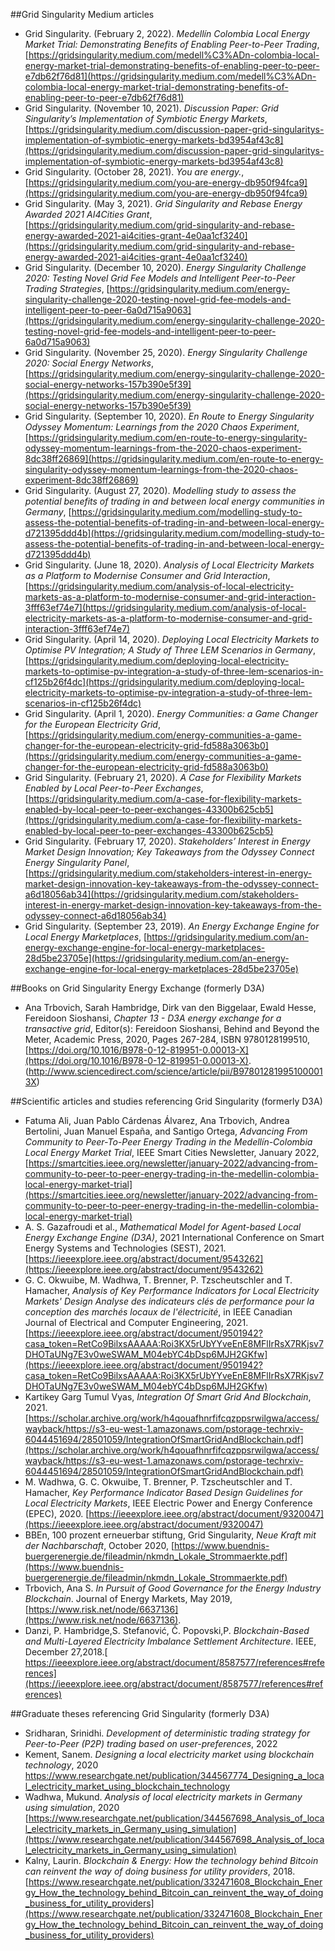 ##Grid Singularity Medium articles
*   Grid Singularity. (February 2, 2022). _Medellín Colombia Local Energy Market Trial: Demonstrating Benefits of Enabling Peer-to-Peer Trading_, [https://gridsingularity.medium.com/medell%C3%ADn-colombia-local-energy-market-trial-demonstrating-benefits-of-enabling-peer-to-peer-e7db62f76d81](https://gridsingularity.medium.com/medell%C3%ADn-colombia-local-energy-market-trial-demonstrating-benefits-of-enabling-peer-to-peer-e7db62f76d81)
*   Grid Singularity. (November 10, 2021). _Discussion Paper: Grid Singularity’s Implementation of Symbiotic Energy Markets_, [https://gridsingularity.medium.com/discussion-paper-grid-singularitys-implementation-of-symbiotic-energy-markets-bd3954af43c8](https://gridsingularity.medium.com/discussion-paper-grid-singularitys-implementation-of-symbiotic-energy-markets-bd3954af43c8)
*   Grid Singularity. (October 28, 2021). _You are energy._, [https://gridsingularity.medium.com/you-are-energy-db950f94fca9](https://gridsingularity.medium.com/you-are-energy-db950f94fca9)
*   Grid Singularity. (May 3, 2021). _Grid Singularity and Rebase Energy Awarded 2021 AI4Cities Grant_, [https://gridsingularity.medium.com/grid-singularity-and-rebase-energy-awarded-2021-ai4cities-grant-4e0aa1cf3240](https://gridsingularity.medium.com/grid-singularity-and-rebase-energy-awarded-2021-ai4cities-grant-4e0aa1cf3240)
*   Grid Singularity. (December 10, 2020). _Energy Singularity Challenge 2020: Testing Novel Grid Fee Models and Intelligent Peer-to-Peer Trading Strategies_, [https://gridsingularity.medium.com/energy-singularity-challenge-2020-testing-novel-grid-fee-models-and-intelligent-peer-to-peer-6a0d715a9063](https://gridsingularity.medium.com/energy-singularity-challenge-2020-testing-novel-grid-fee-models-and-intelligent-peer-to-peer-6a0d715a9063)
*   Grid Singularity. (November 25, 2020). _Energy Singularity Challenge 2020: Social Energy Networks_, [https://gridsingularity.medium.com/energy-singularity-challenge-2020-social-energy-networks-157b390e5f39](https://gridsingularity.medium.com/energy-singularity-challenge-2020-social-energy-networks-157b390e5f39)
*   Grid Singularity. (September 10, 2020). _En Route to Energy Singularity Odyssey Momentum: Learnings from the 2020 Chaos Experiment_, [https://gridsingularity.medium.com/en-route-to-energy-singularity-odyssey-momentum-learnings-from-the-2020-chaos-experiment-8dc38ff26869](https://gridsingularity.medium.com/en-route-to-energy-singularity-odyssey-momentum-learnings-from-the-2020-chaos-experiment-8dc38ff26869)
*   Grid Singularity. (August 27, 2020). _Modelling study to assess the potential benefits of trading in and between local energy communities in Germany_, [https://gridsingularity.medium.com/modelling-study-to-assess-the-potential-benefits-of-trading-in-and-between-local-energy-d721395ddd4b](https://gridsingularity.medium.com/modelling-study-to-assess-the-potential-benefits-of-trading-in-and-between-local-energy-d721395ddd4b)
*   Grid Singularity. (June 18, 2020). _Analysis of Local Electricity Markets as a Platform to Modernise Consumer and Grid Interaction_, [https://gridsingularity.medium.com/analysis-of-local-electricity-markets-as-a-platform-to-modernise-consumer-and-grid-interaction-3fff63ef74e7](https://gridsingularity.medium.com/analysis-of-local-electricity-markets-as-a-platform-to-modernise-consumer-and-grid-interaction-3fff63ef74e7)
*   Grid Singularity. (April 14, 2020). _Deploying Local Electricity Markets to Optimise PV Integration; A Study of Three LEM Scenarios in Germany_, [https://gridsingularity.medium.com/deploying-local-electricity-markets-to-optimise-pv-integration-a-study-of-three-lem-scenarios-in-cf125b26f4dc](https://gridsingularity.medium.com/deploying-local-electricity-markets-to-optimise-pv-integration-a-study-of-three-lem-scenarios-in-cf125b26f4dc)
*   Grid Singularity. (April 1, 2020). _Energy Communities: a Game Changer for the European Electricity Grid_, [https://gridsingularity.medium.com/energy-communities-a-game-changer-for-the-european-electricity-grid-fd588a3063b0](https://gridsingularity.medium.com/energy-communities-a-game-changer-for-the-european-electricity-grid-fd588a3063b0)
*   Grid Singularity. (February 21, 2020). _A Case for Flexibility Markets Enabled by Local Peer-to-Peer Exchanges_, [https://gridsingularity.medium.com/a-case-for-flexibility-markets-enabled-by-local-peer-to-peer-exchanges-43300b625cb5](https://gridsingularity.medium.com/a-case-for-flexibility-markets-enabled-by-local-peer-to-peer-exchanges-43300b625cb5)
*   Grid Singularity. (February 17, 2020). _Stakeholders’ Interest in Energy Market Design Innovation; Key Takeaways from the Odyssey Connect Energy Singularity Panel_, [https://gridsingularity.medium.com/stakeholders-interest-in-energy-market-design-innovation-key-takeaways-from-the-odyssey-connect-a6d18056ab34](https://gridsingularity.medium.com/stakeholders-interest-in-energy-market-design-innovation-key-takeaways-from-the-odyssey-connect-a6d18056ab34)
*   Grid Singularity. (September 23, 2019). _An Energy Exchange Engine for Local Energy Marketplaces_, [https://gridsingularity.medium.com/an-energy-exchange-engine-for-local-energy-marketplaces-28d5be23705e](https://gridsingularity.medium.com/an-energy-exchange-engine-for-local-energy-marketplaces-28d5be23705e)


##Books on Grid Singularity Energy Exchange (formerly D3A)

*   Ana Trbovich, Sarah Hambridge, Dirk van den Biggelaar, Ewald Hesse, Fereidoon Sioshansi, _Chapter 13 - D3A energy exchange for a transactive grid_, Editor(s): Fereidoon Sioshansi, Behind and Beyond the Meter, Academic Press, 2020, Pages 267-284, ISBN 9780128199510, [https://doi.org/10.1016/B978-0-12-819951-0.00013-X](https://doi.org/10.1016/B978-0-12-819951-0.00013-X). (http://www.sciencedirect.com/science/article/pii/B978012819951000013X)

##Scientific articles and studies referencing Grid Singularity (formerly D3A)
*   Fatuma Ali, Juan Pablo Cárdenas Álvarez, Ana Trbovich, Andrea Bertolini, Juan Manuel España, and Santigo Ortega, _Advancing From Community to Peer-To-Peer Energy Trading in the Medellín-Colombia Local Energy Market Trial_, IEEE Smart Cities Newsletter, January 2022, [https://smartcities.ieee.org/newsletter/january-2022/advancing-from-community-to-peer-to-peer-energy-trading-in-the-medellin-colombia-local-energy-market-trial](https://smartcities.ieee.org/newsletter/january-2022/advancing-from-community-to-peer-to-peer-energy-trading-in-the-medellin-colombia-local-energy-market-trial)
*   A. S. Gazafroudi et al., _Mathematical Model for Agent-based Local Energy Exchange Engine (D3A)_, 2021 International Conference on Smart Energy Systems and Technologies (SEST), 2021. [https://ieeexplore.ieee.org/abstract/document/9543262](https://ieeexplore.ieee.org/abstract/document/9543262)
*   G. C. Okwuibe, M. Wadhwa, T. Brenner, P. Tzscheutschler and T. Hamacher, _Analysis of Key Performance Indicators for Local Electricity Markets' Design Analyse des indicateurs clés de performance pour la conception des marchés locaux de l'électricité_, in IEEE Canadian Journal of Electrical and Computer Engineering, 2021.[https://ieeexplore.ieee.org/abstract/document/9501942?casa_token=RetCo9BilxsAAAAA:Roi3KX5rUbYYveEnE8MFlIrRsX7RKjsv7DHOTaUNg7E3v0weSWAM_M04ebYC4bDsp6MJH2GKfw](https://ieeexplore.ieee.org/abstract/document/9501942?casa_token=RetCo9BilxsAAAAA:Roi3KX5rUbYYveEnE8MFlIrRsX7RKjsv7DHOTaUNg7E3v0weSWAM_M04ebYC4bDsp6MJH2GKfw)
*   Kartikey Garg Tumul Vyas, _Integration Of Smart Grid And Blockchain_, 2021. [https://scholar.archive.org/work/h4qouafhnrfifcqzppsrwilgwa/access/wayback/https://s3-eu-west-1.amazonaws.com/pstorage-techrxiv-6044451694/28501059/IntegrationOfSmartGridAndBlockchain.pdf](https://scholar.archive.org/work/h4qouafhnrfifcqzppsrwilgwa/access/wayback/https://s3-eu-west-1.amazonaws.com/pstorage-techrxiv-6044451694/28501059/IntegrationOfSmartGridAndBlockchain.pdf)
*   M. Wadhwa, G. C. Okwuibe, T. Brenner, P. Tzscheutschler and T. Hamacher, _Key Performance Indicator Based Design Guidelines for Local Electricity Markets_, IEEE Electric Power and Energy Conference (EPEC),  2020. [https://ieeexplore.ieee.org/abstract/document/9320047](https://ieeexplore.ieee.org/abstract/document/9320047)
*   BBEn, 100 prozent erneuerbar stiftung, Grid Singularity, _Neue Kraft mit der Nachbarschaft_, October 2020, [https://www.buendnis-buergerenergie.de/fileadmin/nkmdn_Lokale_Strommaerkte.pdf](https://www.buendnis-buergerenergie.de/fileadmin/nkmdn_Lokale_Strommaerkte.pdf)
*   Trbovich, Ana S. _In Pursuit of Good Governance for the Energy Industry Blockchain_. Journal of Energy Markets, May 2019, [https://www.risk.net/node/6637136](https://www.risk.net/node/6637136).
*   Danzi, P. Hambridge,S. Stefanović, Č. Popovski,P.  _Blockchain-Based and Multi-Layered Electricity Imbalance Settlement Architecture_. IEEE, December 27,2018.[ https://ieeexplore.ieee.org/abstract/document/8587577/references#references](https://ieeexplore.ieee.org/abstract/document/8587577/references#references)


##Graduate theses referencing Grid Singularity (formerly D3A)
*   Sridharan, Srinidhi.  _Development of deterministic trading strategy for Peer-to-Peer (P2P) trading based on user-preferences_, 2022
*   Kement, Sanem.  _Designing a local electricity market using blockchain technology_, 2020 [https://www.researchgate.net/publication/344567774_Designing_a_local_electricity_market_using_blockchain_technology ](https://www.researchgate.net/publication/344567774_Designing_a_local_electricity_market_using_blockchain_technology)
*   Wadhwa, Mukund. _Analysis of local electricity markets in Germany using simulation_, 2020 [https://www.researchgate.net/publication/344567698_Analysis_of_local_electricity_markets_in_Germany_using_simulation](https://www.researchgate.net/publication/344567698_Analysis_of_local_electricity_markets_in_Germany_using_simulation)
*   Kalny, Laurin.  _Blockchain & Energy: How the technology behind Bitcoin can reinvent the way of doing business for utility providers_, 2018. [https://www.researchgate.net/publication/332471608_Blockchain_Energy_How_the_technology_behind_Bitcoin_can_reinvent_the_way_of_doing_business_for_utility_providers](https://www.researchgate.net/publication/332471608_Blockchain_Energy_How_the_technology_behind_Bitcoin_can_reinvent_the_way_of_doing_business_for_utility_providers)

